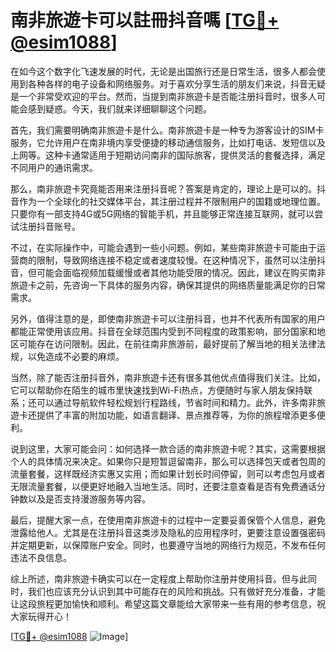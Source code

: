 # 南非旅遊卡可以註冊抖音嗎 [[TG💪+ @esim1088](https://t.me/s/esim1088)]

在如今这个数字化飞速发展的时代，无论是出国旅行还是日常生活，很多人都会使用到各种各样的电子设备和网络服务。对于喜欢分享生活的朋友们来说，抖音无疑是一个非常受欢迎的平台。然而，当提到南非旅遊卡是否能注册抖音时，很多人可能会感到疑惑。今天，我们就来详细聊聊这个问题。

首先，我们需要明确南非旅遊卡是什么。南非旅遊卡是一种专为游客设计的SIM卡服务，它允许用户在南非境内享受便捷的移动通信服务，比如打电话、发短信以及上网等。这种卡通常适用于短期访问南非的国际旅客，提供灵活的套餐选择，满足不同用户的通讯需求。

那么，南非旅遊卡究竟能否用来注册抖音呢？答案是肯定的，理论上是可以的。抖音作为一个全球化的社交媒体平台，其注册过程并不限制用户的国籍或地理位置。只要你有一部支持4G或5G网络的智能手机，并且能够正常连接互联网，就可以尝试注册抖音账号。

不过，在实际操作中，可能会遇到一些小问题。例如，某些南非旅遊卡可能由于运营商的限制，导致网络连接不稳定或者速度较慢。在这种情况下，虽然可以注册抖音，但可能会面临视频加载缓慢或者其他功能受限的情况。因此，建议在购买南非旅遊卡之前，先咨询一下具体的服务内容，确保其提供的网络质量能满足你的日常需求。

另外，值得注意的是，即使南非旅遊卡可以注册抖音，也并不代表所有国家的用户都能正常使用该应用。抖音在全球范围内受到不同程度的政策影响，部分国家和地区可能存在访问限制。因此，在前往南非旅游前，最好提前了解当地的相关法律法规，以免造成不必要的麻烦。

当然，除了能否注册抖音外，南非旅遊卡还有很多其他优点值得我们关注。比如，它可以帮助你在陌生的城市里快速找到Wi-Fi热点，方便随时与家人朋友保持联系；还可以通过导航软件轻松规划行程路线，节省时间和精力。此外，许多南非旅遊卡还提供了丰富的附加功能，如语言翻译、景点推荐等，为你的旅程增添更多便利。

说到这里，大家可能会问：如何选择一款合适的南非旅遊卡呢？其实，这需要根据个人的具体情况来决定。如果你只是短暂逗留南非，那么可以选择包天或者包周的流量套餐，这样既经济实惠又实用；而如果计划长时间停留，则可以考虑包月或者无限流量套餐，以便更好地融入当地生活。同时，还要注意查看是否有免费通话分钟数以及是否支持漫游服务等内容。

最后，提醒大家一点，在使用南非旅遊卡的过程中一定要妥善保管个人信息，避免泄露给他人。尤其是在注册抖音这类涉及隐私的应用程序时，更要注意设置强密码并定期更新，以保障账户安全。同时，也要遵守当地的网络行为规范，不发布任何违法不良信息。

综上所述，南非旅遊卡确实可以在一定程度上帮助你注册并使用抖音。但与此同时，我们也应该充分认识到其中可能存在的风险和挑战。只有做好充分准备，才能让这段旅程更加愉快和顺利。希望这篇文章能给大家带来一些有用的参考信息，祝大家玩得开心！

[[TG💪+ @esim1088](https://t.me/s/esim1088) ![Image](https://i.postimg.cc/4NQfJmqS/Snipaste-2025-05-13-00-14-12.png)]